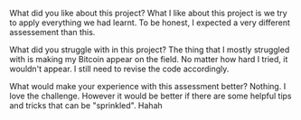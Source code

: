 What did you like about this project?
What I like about this project is we try to apply everything we had learnt. To be honest, I expected a very different assessement than this.


What did you struggle with in this project?
The thing that I mostly struggled with is making my Bitcoin appear on the field. No matter how hard I tried, it wouldn't appear. I still need to revise the code accordingly.


What would make your experience with this assessment better?
Nothing. I love the challenge. However it would be better if there are some helpful tips and tricks that can be "sprinkled". Hahah

